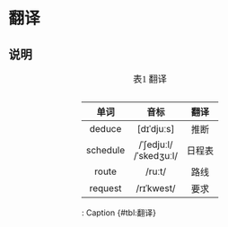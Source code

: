 # 翻译

## 说明

<style>
.center 
{
  width: auto;
  display: table;
  margin-left: auto;
  margin-right: auto;
}
</style>

<p align="center"><font face="黑体" size=3.>表1 翻译</font></p>

<div class="center">

| 单词 | 音标 | 翻译 |
| :-: | :-: | :-:|
| deduce | [dɪˈdjuːs] | 推断 |
| schedule | /ˈʃedjuːl/ <br> /ˈskedʒuːl/ | 日程表 |
| route | /ruːt/ | 路线 |
| request | /rɪˈkwest/ | 要求 |

  : Caption {#tbl:翻译}

</div>
